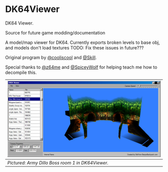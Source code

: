  # DK64Viewer
 
DK64 Viewer.

Source for future game modding/documentation

A model/map viewer for DK64. Currently exports broken levels to base obj, and models don't load textures
TODO: Fix these issues in future???

Original program by [@cooliscool](https://soundcloud.com/jeremy-johnson-24) and [@Skill](https://www.romhacking.net/community/1091/).

Special thanks to [@z64me](https://github.com/z64me) and [@SpiceyWolf](https://github.com/SpiceyWolf) for helping teach me how to decompile this.

| ![Army Dillo Boss Room 1](screenshot.jpg)                          |
| ------------------------------------------------------------------- |
| *Pictured: Army Dillo Boss room 1 in DK64Viewer.*  |
